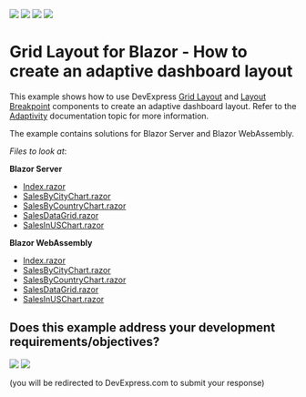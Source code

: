 <!-- default badges list -->
![](https://img.shields.io/endpoint?url=https://codecentral.devexpress.com/api/v1/VersionRange/310564886/20.2.3%2B)
[![](https://img.shields.io/badge/Open_in_DevExpress_Support_Center-FF7200?style=flat-square&logo=DevExpress&logoColor=white)](https://supportcenter.devexpress.com/ticket/details/T946986)
[![](https://img.shields.io/badge/📖_How_to_use_DevExpress_Examples-e9f6fc?style=flat-square)](https://docs.devexpress.com/GeneralInformation/403183)
[![](https://img.shields.io/badge/💬_Leave_Feedback-feecdd?style=flat-square)](#does-this-example-address-your-development-requirementsobjectives)
<!-- default badges end -->
# Grid Layout for Blazor - How to create an adaptive dashboard layout

This example shows how to use DevExpress [Grid Layout](https://docs.devexpress.com/Blazor/DevExpress.Blazor.DxGridLayout) and [Layout Breakpoint](https://docs.devexpress.com/Blazor/DevExpress.Blazor.DxLayoutBreakpoint) components to create an adaptive dashboard layout. Refer to the [Adaptivity](https://docs.devexpress.com/Blazor/DevExpress.Blazor.DxGridLayout#adaptivity) documentation topic for more information.

The example contains solutions for Blazor Server and Blazor WebAssembly.

<!-- default file list -->
*Files to look at*:

**Blazor Server**
* [Index.razor](./CS/DxGridLayoutAdaptivity.Server/Pages/Index.razor)
* [SalesByCityChart.razor](./CS/DxGridLayoutAdaptivity.Server/Components/SalesByCityChart.razor)
* [SalesByCountryChart.razor](./CS/DxGridLayoutAdaptivity.Server/Components/SalesByCountryChart.razor)
* [SalesDataGrid.razor](./CS/DxGridLayoutAdaptivity.Server/Components/SalesDataGrid.razor)
* [SalesInUSChart.razor](./CS/DxGridLayoutAdaptivity.Server/Components/SalesInUSChart.razor)

**Blazor WebAssembly**
* [Index.razor](./CS/DxGridLayoutAdaptivity.Wasm/Pages/Index.razor)
* [SalesByCityChart.razor](./CS/DxGridLayoutAdaptivity.Wasm/Components/SalesByCityChart.razor)
* [SalesByCountryChart.razor](./CS/DxGridLayoutAdaptivity.Wasm/Components/SalesByCountryChart.razor)
* [SalesDataGrid.razor](./CS/DxGridLayoutAdaptivity.Wasm/Components/SalesDataGrid.razor)
* [SalesInUSChart.razor](./CS/DxGridLayoutAdaptivity.Wasm/Components/SalesInUSChart.razor)

<!-- default file list end -->
<!-- feedback -->
## Does this example address your development requirements/objectives?

[<img src="https://www.devexpress.com/support/examples/i/yes-button.svg"/>](https://www.devexpress.com/support/examples/survey.xml?utm_source=github&utm_campaign=gridlayout-for-blazor-how-to-create-adaptive-dashboard-layout&~~~was_helpful=yes) [<img src="https://www.devexpress.com/support/examples/i/no-button.svg"/>](https://www.devexpress.com/support/examples/survey.xml?utm_source=github&utm_campaign=gridlayout-for-blazor-how-to-create-adaptive-dashboard-layout&~~~was_helpful=no)

(you will be redirected to DevExpress.com to submit your response)
<!-- feedback end -->
